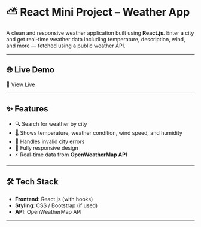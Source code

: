 # ⛅ React Mini Project – Weather App

A clean and responsive weather application built using **React.js**. Enter a city and get real-time weather data including temperature, description, wind, and more — fetched using a public weather API.

---

## 🌐 Live Demo

🔗 [View Live](https://codeultr0n.github.io/React-mini-project---weather/)  


---


## ✨ Features

- 🔍 Search for weather by city
- 🌡️ Shows temperature, weather condition, wind speed, and humidity
- 🧊 Handles invalid city errors
- 📱 Fully responsive design
- ⚡ Real-time data from **OpenWeatherMap API**

---

## 🛠️ Tech Stack

- **Frontend**: React.js (with hooks)
- **Styling**: CSS / Bootstrap (if used)
- **API**: OpenWeatherMap API

---


